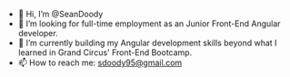 - 👋 Hi, I’m @SeanDoody
- 👀 I’m looking for full-time employment as an Junior Front-End Angular developer.
- 🌱 I’m currently building my Angular development skills beyond what I learned in Grand Circus' Front-End Bootcamp.
- 📫 How to reach me: sdoody95@gmail.com
